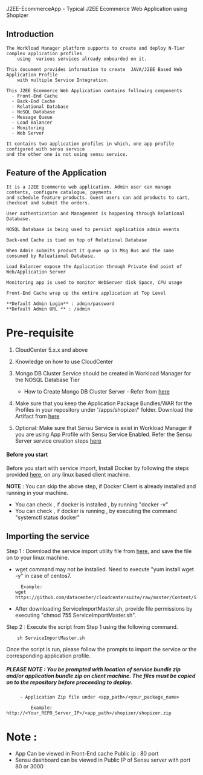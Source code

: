 J2EE-EcommerceApp - Typical J2EE Ecommerce Web Application using Shopizer

## Introduction

    The Workload Manager platform supports to create and deploy N-Tier complex application profiles
        using  various services already onboarded on it.

    This document provides information to create  JAVA/J2EE Based Web Application Profile
        with multiple Service Integration.

    This J2EE Ecommerce Web Application contains following components
	  - Front-End Cache
	  - Back-End Cache
	  - Relational Database 
	  - NoSQL Database
	  - Message Queue
	  - Load Balancer
	  - Monitoring 
	  - Web Server
	  
	It contains two application profiles in which, one app profile configured with sensu service
	and the other one is not using sensu service.

## Feature of the Application

    It is a J2EE Ecommerce web application. Admin user can manage contents, configure catalogue, payments
	and schedule feature products. Guest users can add products to cart, checkout and submit the orders.
	
	User authentication and Management is happening through Relational Database.
	
	NOSQL Database is being used to persist application admin events 
	
	Back-end Cache is tied on top of Relational Database 
	
	When Admin submits product it queue up in Msg Bus and the same consumed by Releational Database.
	
    Load Balancer expose the Application through Private End point of Web/Application Server
	
	Monitoring app is used to monitor WebServer disk Space, CPU usage
	
	Front-End Cache wrap up the entire application at Top Level
 
    **Default Admin Login** : admin/password
	**Default Admin URL ** : /admin
	
# Pre-requisite

   1. CloudCenter 5.x.x and above
   
   2. Knowledge on how to use CloudCenter
   
   3. Mongo DB Cluster Service should be created in Workload Manager for the NOSQL Database Tier 
      - How to Create Mongo DB Cluster Server - Refer from [here](https://github.com/datacenter/cloudcentersuite/tree/master/Content/NoSQL%20Databases/MongoDB%20Cluster)
   
   4. Make sure that you keep the  Application Package Bundles/WAR for the Profiles in your repository under '<repoistory>/apps/shopizer/' folder.
      Download the Artifact from [here](https://s3.amazonaws.com/contentfactory/apps/shoppingcart/complexapp.war) 
   
   5. Optional: Make sure that Sensu Service is exist in Workload Manager if you are using App Profile with Sensu Service Enabled.  Refer the Sensu Server service creation steps [here](https://github.com/datacenter/cloudcentersuite/tree/master/Content/Monitoring/Sensu) 
   
#### Before you start
Before you start with service import, Install Docker by following the steps provided [here](https://github.com/datacenter/cloudcentersuite/raw/master/Content/dockerimages/Steps%20for%20Installation%20of%20Docker%20CE%20on%20CentOS7_V2.docx), on any linux based client machine.

**NOTE** : You can skip the above step, if Docker Client is already installed and running in your machine. 
- You can check , if docker is installed , by running "docker -v"
- You can check , if docker is running , by executing the command "systemctl status docker"

## Importing the service

Step 1 : Download the service import utility file  from [here](https://raw.githubusercontent.com/datacenter/cloudcentersuite/master/Content/Scripts/ServiceImportMaster.sh), and save the file on to your linux machine.
- wget command may not be installed. Need to execute "yum install wget -y" in case of centos7.

	    Example: 
      wget https://github.com/datacenter/cloudcentersuite/raw/master/Content/Scripts/ServiceImportMaster.sh
				
- After downloading ServiceImportMaster.sh, provide file permissions by executing "chmod 755 ServiceImportMaster.sh".

Step 2 : Execute the script from Step 1 using the following command.

        sh ServiceImportMaster.sh

Once the script is run, please follow the prompts to import the service or the corresponding application profile.


##### PLEASE NOTE : You be prompted with location of service bundle zip and/or application bundle zip on client machine. The files must be copied on to the repository before proceeding to deploy.

    
         - Application Zip file under <app_path>/<your_package_name>
            
             Example: http://<Your_REPO_Server_IP>/<app_path>/shopizer/shopizer.zip
			 
# Note :
  - App Can be viewed in Front-End cache Public ip : 80 port 
  - Sensu dashboard can be viewed in Public IP of Sensu server with port 80 or 3000
